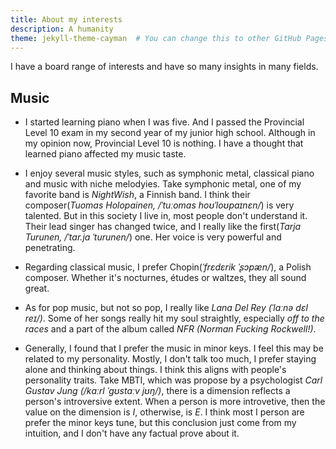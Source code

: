 ```yaml
---
title: About my interests
description: A humanity
theme: jekyll-theme-cayman  # You can change this to other GitHub Pages supported themes
---
```


I have a board range of interests and have so many insights in many fields.

## Music

- I started learning piano when I was five. And I passed the Provincial Level 10 exam in my second year of my junior high school. Although in my opinion now, Provincial Level 10 is nothing. I have a thought that learned piano affected my music taste.

- I enjoy several music styles, such as symphonic metal, classical piano and music with niche melodyies. Take symphonic metal, one of my favorite band is *NightWish*, a Finnish band. I think their composer(*Tuomas Holopainen, /ˈtuːomas hoʊˈloʊpaɪnɛn/*) is very talented. But in this society I live in, most people don't understand it. Their lead singer has changed twice, and I really like the first(*Tarja Turunen, /ˈtɑr.jɑ ˈturunen/*) one. Her voice is very powerful and penetrating.
- Regarding classical music, I prefer Chopin(*ˈfrɛdɛrik ˈʂɔpæn/*), a Polish composer. Whether it's nocturnes, études or waltzes, they all sound great.
- As for pop music, but not so pop, I really like *Lana Del Rey (ˈlɑːnə dɛl reɪ/)*. Some of her songs really hit my soul straightly, especially *off to the races* and a part of the album called *NFR (Norman Fucking Rockwell!)*.
- Generally, I found that I prefer the music in minor keys. I feel this may be related to my personality. Mostly, I don't talk too much, I prefer staying alone and thinking about things. I think this  aligns with people's personality traits. Take MBTI, which was propose by a psychologist *Carl Gustav Jung (/kɑːrl ˈɡʊstɑːv jʊŋ/)*, there is a dimension reflects a person's introversive extent. When a person is more introvetive, then the value on the dimension is *I*, otherwise, is *E*. I think most I person are prefer the minor keys tune, but this conclusion just come from my intuition, and I don't have any factual prove about it.